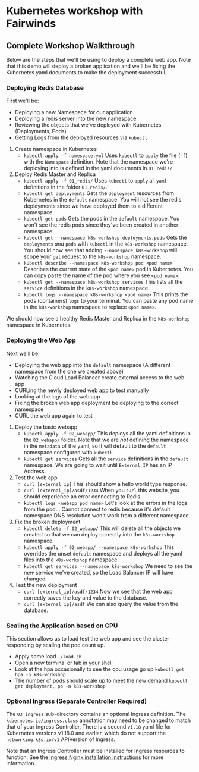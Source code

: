 # Kubernetes workshop with Fairwinds

## Complete Workshop Walkthrough
Below are the steps that we'll be using to deploy a complete web app. Note that this demo will deploy a broken application and we'll be fixing the Kubernetes yaml documents to make the deployment successful.

### Deploying Redis Database
First we'll be:
- Deploying a new Namespace for our application
- Deploying a redis server into the new namespace
- Reviewing the objects that we've deployed with Kubernetes (Deployments, Pods)
- Getting Logs from the deployed resources via `kubectl`

1. Create namespace in Kubernetes
    * `kubectl apply -f namespace.yml`
      Uses `kubectl` to `apply` the file (`-f`) with the `Namespace` definition. Note that the namespace we're deploying into is defined in the yaml documents in `01_redis/`.
1. Deploy Redis Master and Replica
    * `kubectl apply -f 01_redis/`
      Uses `kubectl` to `apply` all `yaml` definitions in the folder `01_redis/`.
    * `kubectl get deployments`
      Gets the `deployment` resources from Kubernetes in the `default` namespace. You will not see the redis deployments since we have deployed them to a different namespace.
    * `kubectl get pods`
      Gets the pods in the `default` namespace. You won't see the redis pods since they've been created in another namespace.
    * `kubectl get --namespace k8s-workshop deployments,pods`
      Gets the `deployments` _and_ `pods` with `kubectl` in the `k8s-workshop` namespace. You should now see that adding `--namespace k8s-workshop` will scope your `get` request to the `k8s-workshop` namespace.
    * `kubectl describe --namespace k8s-workshop pod <pod name>`
      Describes the current state of the `<pod name>` pod in Kubernetes. You can copy paste the name of the pod where you see `<pod name>`.
    * `kubectl get --namespace k8s-workshop services`
      This lists all the `service` definitions in the `k8s-workshop` namespace.
    * `kubectl logs --namespace k8s-workshop <pod name>`
      This prints the pods (containers) `logs` to your terminal. You can paste any pod name in the `k8s-workshop` namespace to replace `<pod name>`.

We should now see a healthy Redis Master and Replica in the `k8s-workshop` namespace in Kubernetes.

### Deploying the Web App
Next we'll be:
- Deploying the web app into the `default` namespace (A different namespace from the one we created above)
- Watching the Cloud Load Balancer create external access to the web app
- CURLing the newly deployed web app to test manually
- Looking at the logs of the web app
- Fixing the broken web app deployment be deploying to the correct namespace
- CURL the web app again to test

1. Deploy the basic webapp
    * `kubectl apply -f 02_webapp/`
      This deploys all the yaml definitions in the `02_webapp/` folder. Note that we are _not_ defining the namespace in the `metadata` of the yaml, so it will default to the `default` namespace configured with `kubectl`.
    * `kubectl get services`
      Gets all the `service` definitions in the `default` namespace. We are going to wait until `External IP` has an IP Address.
1. Test the web app
    * `curl [external_ip]`
      This should show a hello world type response.
    * `curl [external_ip]/asdf/1234`
      When you `curl` this website, you should experience an error connecting to Redis.
    * `kubectl logs <webapp pod name>`
      Let's look at the errors in the logs from the pod... Cannot connect to redis because it's default namespace DNS resolution won't work from a different namespace.
1. Fix the broken deployment
    * `kubectl delete -f 02_webapp/`
      This will delete all the objects we created so that we can deploy correctly into the `k8s-workshop` namespace.
    * `kubectl apply -f 02_webapp/ --namespace k8s-workshop`
      This overrides the unset `default` namespace and deploys all the yaml files into the `k8s-workshop` namespace.
    * `kubectl get services --namespace k8s-workshop`
      We need to see the _new_ service we've created, so the Load Balancer IP will have changed.
1. Test the new deployment
    * `curl [external_ip]/asdf/1234`
      Now we see that the web app correctly saves the key and value to the database.
    * `curl [external_ip]/asdf`
      We can also query the value from the database.

### Scaling the Application based on CPU
This section allows us to load test the web app and see the cluster responding by scaling the pod count up.

* Apply some load `./load.sh`
* Open a new terminal or tab in your shell
* Look at the hpa occasionally to see the cpu usage go up `kubectl get hpa -n k8s-workshop`
* The number of pods should scale up to meet the new demand `kubectl get deployment, po -n k8s-workshop`

### Optional Ingress (Separate Controller Required)
The `03_ingress` sub-directory contains an optional Ingress definition. The `kubernetes.io/ingress.class` annotation may need to be changed to match that of your Ingress Controller. There is a second `v1.18` yaml file for Kubernetes versions v1.18.0 and earlier, which do not support the `networking.k8s.io/v1` APIVersion of Ingress.

Note that an Ingress Controller must be installed for Ingress resources to function. See the [Ingress Nginx installation instructions](https://kubernetes.github.io/ingress-nginx/deploy/) for more information.
